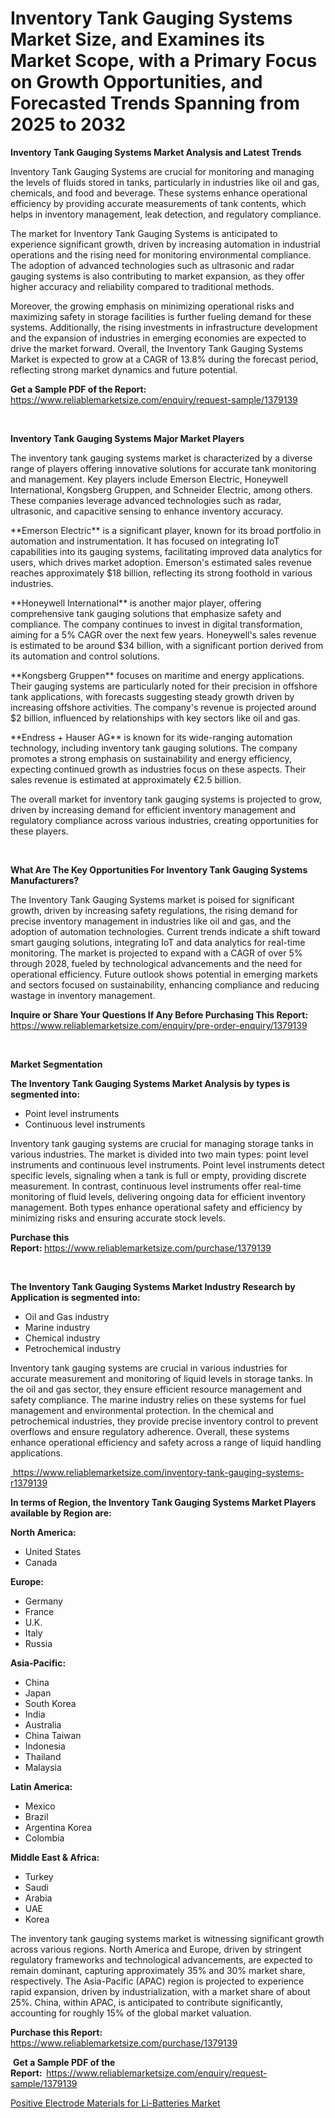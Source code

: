 <p><h1>Inventory Tank Gauging Systems Market Size, and Examines its Market Scope, with a Primary Focus on Growth Opportunities, and Forecasted Trends Spanning from 2025 to 2032</h1></p><p><strong>Inventory Tank Gauging Systems Market Analysis and Latest Trends</strong></p>
<p><p>Inventory Tank Gauging Systems are crucial for monitoring and managing the levels of fluids stored in tanks, particularly in industries like oil and gas, chemicals, and food and beverage. These systems enhance operational efficiency by providing accurate measurements of tank contents, which helps in inventory management, leak detection, and regulatory compliance.</p><p>The market for Inventory Tank Gauging Systems is anticipated to experience significant growth, driven by increasing automation in industrial operations and the rising need for monitoring environmental compliance. The adoption of advanced technologies such as ultrasonic and radar gauging systems is also contributing to market expansion, as they offer higher accuracy and reliability compared to traditional methods.</p><p>Moreover, the growing emphasis on minimizing operational risks and maximizing safety in storage facilities is further fueling demand for these systems. Additionally, the rising investments in infrastructure development and the expansion of industries in emerging economies are expected to drive the market forward. Overall, the Inventory Tank Gauging Systems Market is expected to grow at a CAGR of 13.8% during the forecast period, reflecting strong market dynamics and future potential.</p></p>
<p><strong>Get a Sample PDF of the Report:&nbsp;</strong> <a href="https://www.reliablemarketsize.com/enquiry/request-sample/1379139?utm_campaign=3168&utm_medium=2&utm_source=Github&utm_content=ia&utm_term=02042025&utm_id=inventory-tank-gauging-systems">https://www.reliablemarketsize.com/enquiry/request-sample/1379139</a></p>
<p>&nbsp;</p>
<p><strong>Inventory Tank Gauging Systems Major Market Players</strong></p>
<p><p>The inventory tank gauging systems market is characterized by a diverse range of players offering innovative solutions for accurate tank monitoring and management. Key players include Emerson Electric, Honeywell International, Kongsberg Gruppen, and Schneider Electric, among others. These companies leverage advanced technologies such as radar, ultrasonic, and capacitive sensing to enhance inventory accuracy.</p><p>**Emerson Electric** is a significant player, known for its broad portfolio in automation and instrumentation. It has focused on integrating IoT capabilities into its gauging systems, facilitating improved data analytics for users, which drives market adoption. Emerson's estimated sales revenue reaches approximately $18 billion, reflecting its strong foothold in various industries.</p><p>**Honeywell International** is another major player, offering comprehensive tank gauging solutions that emphasize safety and compliance. The company continues to invest in digital transformation, aiming for a 5% CAGR over the next few years. Honeywell's sales revenue is estimated to be around $34 billion, with a significant portion derived from its automation and control solutions.</p><p>**Kongsberg Gruppen** focuses on maritime and energy applications. Their gauging systems are particularly noted for their precision in offshore tank applications, with forecasts suggesting steady growth driven by increasing offshore activities. The company's revenue is projected around $2 billion, influenced by relationships with key sectors like oil and gas.</p><p>**Endress + Hauser AG** is known for its wide-ranging automation technology, including inventory tank gauging solutions. The company promotes a strong emphasis on sustainability and energy efficiency, expecting continued growth as industries focus on these aspects. Their sales revenue is estimated at approximately €2.5 billion.</p><p>The overall market for inventory tank gauging systems is projected to grow, driven by increasing demand for efficient inventory management and regulatory compliance across various industries, creating opportunities for these players.</p></p>
<p>&nbsp;</p>
<p><strong>What Are The Key Opportunities For Inventory Tank Gauging Systems Manufacturers?</strong></p>
<p><p>The Inventory Tank Gauging Systems market is poised for significant growth, driven by increasing safety regulations, the rising demand for precise inventory management in industries like oil and gas, and the adoption of automation technologies. Current trends indicate a shift toward smart gauging solutions, integrating IoT and data analytics for real-time monitoring. The market is projected to expand with a CAGR of over 5% through 2028, fueled by technological advancements and the need for operational efficiency. Future outlook shows potential in emerging markets and sectors focused on sustainability, enhancing compliance and reducing wastage in inventory management.</p></p>
<p><strong>Inquire or Share Your Questions If Any Before Purchasing This Report:</strong> <a href="https://www.reliablemarketsize.com/enquiry/pre-order-enquiry/1379139?utm_campaign=3168&utm_medium=2&utm_source=Github&utm_content=ia&utm_term=02042025&utm_id=inventory-tank-gauging-systems">https://www.reliablemarketsize.com/enquiry/pre-order-enquiry/1379139</a></p>
<p>&nbsp;</p>
<p><strong>Market Segmentation</strong></p>
<p><strong>The Inventory Tank Gauging Systems Market Analysis by types is segmented into:</strong></p>
<p><ul><li>Point level instruments</li><li>Continuous level instruments</li></ul></p>
<p><p>Inventory tank gauging systems are crucial for managing storage tanks in various industries. The market is divided into two main types: point level instruments and continuous level instruments. Point level instruments detect specific levels, signaling when a tank is full or empty, providing discrete measurement. In contrast, continuous level instruments offer real-time monitoring of fluid levels, delivering ongoing data for efficient inventory management. Both types enhance operational safety and efficiency by minimizing risks and ensuring accurate stock levels.</p></p>
<p><strong>Purchase this Report:&nbsp;</strong><a href="https://www.reliablemarketsize.com/purchase/1379139?utm_campaign=3168&utm_medium=2&utm_source=Github&utm_content=ia&utm_term=02042025&utm_id=inventory-tank-gauging-systems">https://www.reliablemarketsize.com/purchase/1379139</a></p>
<p>&nbsp;</p>
<p><strong>The Inventory Tank Gauging Systems Market Industry Research by Application is segmented into:</strong></p>
<p><ul><li>Oil and Gas industry</li><li>Marine industry</li><li>Chemical industry</li><li>Petrochemical industry</li></ul></p>
<p><p>Inventory tank gauging systems are crucial in various industries for accurate measurement and monitoring of liquid levels in storage tanks. In the oil and gas sector, they ensure efficient resource management and safety compliance. The marine industry relies on these systems for fuel management and environmental protection. In the chemical and petrochemical industries, they provide precise inventory control to prevent overflows and ensure regulatory adherence. Overall, these systems enhance operational efficiency and safety across a range of liquid handling applications.</p></p>
<p><a href="https://www.reliablemarketsize.com/inventory-tank-gauging-systems-r1379139?utm_campaign=3168&utm_medium=2&utm_source=Github&utm_content=ia&utm_term=02042025&utm_id=inventory-tank-gauging-systems">&nbsp;https://www.reliablemarketsize.com/inventory-tank-gauging-systems-r1379139</a></p>
<p><strong>In terms of Region, the Inventory Tank Gauging Systems Market Players available by Region are:</strong></p>
<p>
    <p> <strong> North America: </strong>
        <ul>
            <li>United States</li>
            <li>Canada</li>
        </ul>
        </p> 
    <p> <strong> Europe: </strong>
        <ul>
            <li>Germany</li>
            <li>France</li>
            <li>U.K.</li>
            <li>Italy</li>
            <li>Russia</li>
        </ul>
        </p> 
    <p> <strong> Asia-Pacific: </strong>
        <ul>
            <li>China</li>
            <li>Japan</li>
            <li>South Korea</li>
            <li>India</li>
            <li>Australia</li>
            <li>China Taiwan</li>
            <li>Indonesia</li>
            <li>Thailand</li>
            <li>Malaysia</li>
        </ul>
        </p> 
    <p> <strong> Latin America: </strong>
        <ul>
            <li>Mexico</li>
            <li>Brazil</li>
            <li>Argentina Korea</li>
            <li>Colombia</li>
        </ul>
        </p> 
    <p> <strong> Middle East & Africa: </strong>
        <ul>
            <li>Turkey</li>
            <li>Saudi</li>
            <li>Arabia</li>
            <li>UAE</li>
            <li>Korea</li>
        </ul>
    </p>
    </p>
<p><p>The inventory tank gauging systems market is witnessing significant growth across various regions. North America and Europe, driven by stringent regulatory frameworks and technological advancements, are expected to remain dominant, capturing approximately 35% and 30% market share, respectively. The Asia-Pacific (APAC) region is projected to experience rapid expansion, driven by industrialization, with a market share of about 25%. China, within APAC, is anticipated to contribute significantly, accounting for roughly 15% of the global market valuation.</p></p>
<p><strong>Purchase this Report: </strong><a href="https://www.reliablemarketsize.com/purchase/1379139?utm_campaign=3168&utm_medium=2&utm_source=Github&utm_content=ia&utm_term=02042025&utm_id=inventory-tank-gauging-systems">https://www.reliablemarketsize.com/purchase/1379139</a></p>
<p>&nbsp;<strong>Get a Sample PDF of the Report:&nbsp;&nbsp;</strong><a href="https://www.reliablemarketsize.com/enquiry/request-sample/1379139?utm_campaign=3168&utm_medium=2&utm_source=Github&utm_content=ia&utm_term=02042025&utm_id=inventory-tank-gauging-systems">https://www.reliablemarketsize.com/enquiry/request-sample/1379139</a></p>
<p><strong></strong></p>
<p><p><a href="https://github.com/shopovdjondo/Market-Research-Report-List-1/blob/main/positive-electrode-materials-for-li-batteries-market.md?utm_campaign=3168&utm_medium=2&utm_source=Github&utm_content=ia&utm_term=02042025&utm_id=inventory-tank-gauging-systems">Positive Electrode Materials for Li-Batteries Market</a></p></p>